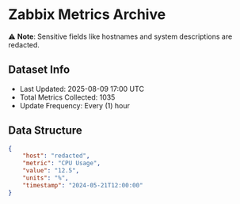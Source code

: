 # Zabbix Metrics Archive

⚠️ **Note**: Sensitive fields like hostnames and system descriptions are redacted.

## Dataset Info
- Last Updated: 2025-08-09 17:00 UTC
- Total Metrics Collected: 1035
- Update Frequency: Every (1) hour

## Data Structure
```json
{
    "host": "redacted",
    "metric": "CPU Usage",
    "value": "12.5",
    "units": "%",
    "timestamp": "2024-05-21T12:00:00"
}
```
